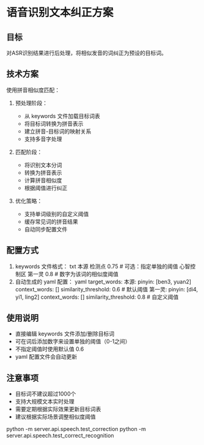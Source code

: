 # 语音识别文本纠正方案

## 目标
对ASR识别结果进行后处理，将相似发音的词纠正为预设的目标词。

## 技术方案
使用拼音相似度匹配：
1. 预处理阶段：
   - 从 keywords 文件加载目标词表
   - 将目标词转换为拼音表示
   - 建立拼音-目标词的映射关系
   - 支持多音字处理

2. 匹配阶段：
   - 将识别文本分词
   - 转换为拼音表示
   - 计算拼音相似度
   - 根据阈值进行纠正

3. 优化策略：
   - 支持单词级别的自定义阈值
   - 缓存常见词的拼音结果
   - 自动同步配置文件

## 配置方式
1. keywords 文件格式：
txt
本源
检测点 0.75 # 可选：指定单独的阈值
心智控制区
第一灵 0.8 # 数字为该词的相似度阈值
2. 自动生成的 yaml 配置：
yaml
target_words:
本源:
pinyin: [ben3, yuan2]
context_words: []
similarity_threshold: 0.6 # 默认阈值
第一灵:
pinyin: [di4, yi1, ling2]
context_words: []
similarity_threshold: 0.8 # 自定义阈值

## 使用说明
- 直接编辑 keywords 文件添加/删除目标词
- 可在词后添加数字来设置单独的阈值（0-1之间）
- 不指定阈值时使用默认值 0.6
- yaml 配置文件会自动更新

## 注意事项
- 目标词不建议超过1000个
- 支持大规模文本实时处理
- 需要定期根据实际效果更新目标词表
- 建议根据实际场景调整相似度阈值

python -m server.api.speech.test_correction
python -m server.api.speech.test_correct_recognition